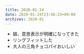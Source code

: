 ```yaml
---
title: 2020-01-24
date: 2020-01-24T23:56:23+09:00
archives: 2020-01
---
```


- 娘、意思表示が明確になってきた
- リングフィットした
- 大人の三角チョコパイおいしい
